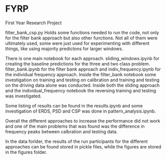 # FYRP
 First Year Research Project 

filter_bank_csp.py Holds some functions needed to run the code, not only for the filter bank approach but also other functions.
Not all of them were ultimately used, some were just used for experimenting with different things,
like using majority predictons for larger windows.


There is one main notebook for each approach. sliding_windows.ipynb for creating the baseline predictions for the three and two class problem. filter_bank.ipynb for the filter bank approach and indiv_frequency.ipynb for the individual frequency approach. 
Inside the filter_bank notebook some investigation on training and testing on calibration and training and testing on the
driving data alone was conducted. Inside both the sliding approach and the individual_frequency notebook the reversing training and testing was investigated.

Some listing of results can be found in the results.ipynb and some investigation of ERDS, PSD and CSP was done in pattern_analysis.ipynb.

Overall the different approaches to increase the performance did not work and one of the main problems that was found was the difference in frequency peaks between calbration and testing data.

In the data forlder, the results of the run participants for the different approaches can be found stored in pickle files,
while the figures are stored in the figures folder.